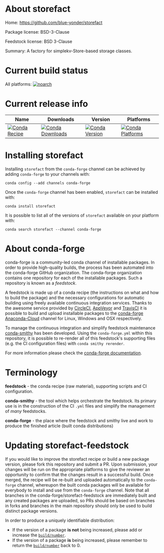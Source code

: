 About storefact
===============

Home: https://github.com/blue-yonder/storefact

Package license: BSD-3-Clause

Feedstock license: BSD 3-Clause

Summary: A factory for simplekv-Store-based storage classes.



Current build status
====================

All platforms:
[![noarch](https://img.shields.io/circleci/project/github/conda-forge/storefact-feedstock/master.svg?label=noarch)](https://circleci.com/gh/conda-forge/storefact-feedstock)

Current release info
====================

| Name | Downloads | Version | Platforms |
| --- | --- | --- | --- |
| [![Conda Recipe](https://img.shields.io/badge/recipe-storefact-green.svg)](https://anaconda.org/conda-forge/storefact) | [![Conda Downloads](https://img.shields.io/conda/dn/conda-forge/storefact.svg)](https://anaconda.org/conda-forge/storefact) | [![Conda Version](https://img.shields.io/conda/vn/conda-forge/storefact.svg)](https://anaconda.org/conda-forge/storefact) | [![Conda Platforms](https://img.shields.io/conda/pn/conda-forge/storefact.svg)](https://anaconda.org/conda-forge/storefact) |

Installing storefact
====================

Installing `storefact` from the `conda-forge` channel can be achieved by adding `conda-forge` to your channels with:

```
conda config --add channels conda-forge
```

Once the `conda-forge` channel has been enabled, `storefact` can be installed with:

```
conda install storefact
```

It is possible to list all of the versions of `storefact` available on your platform with:

```
conda search storefact --channel conda-forge
```


About conda-forge
=================

conda-forge is a community-led conda channel of installable packages.
In order to provide high-quality builds, the process has been automated into the
conda-forge GitHub organization. The conda-forge organization contains one repository
for each of the installable packages. Such a repository is known as a *feedstock*.

A feedstock is made up of a conda recipe (the instructions on what and how to build
the package) and the necessary configurations for automatic building using freely
available continuous integration services. Thanks to the awesome service provided by
[CircleCI](https://circleci.com/), [AppVeyor](https://www.appveyor.com/)
and [TravisCI](https://travis-ci.org/) it is possible to build and upload installable
packages to the [conda-forge](https://anaconda.org/conda-forge)
[Anaconda-Cloud](https://anaconda.org/) channel for Linux, Windows and OSX respectively.

To manage the continuous integration and simplify feedstock maintenance
[conda-smithy](https://github.com/conda-forge/conda-smithy) has been developed.
Using the ``conda-forge.yml`` within this repository, it is possible to re-render all of
this feedstock's supporting files (e.g. the CI configuration files) with ``conda smithy rerender``.

For more information please check the [conda-forge documentation](https://conda-forge.org/docs/).

Terminology
===========

**feedstock** - the conda recipe (raw material), supporting scripts and CI configuration.

**conda-smithy** - the tool which helps orchestrate the feedstock.
                   Its primary use is in the construction of the CI ``.yml`` files
                   and simplify the management of *many* feedstocks.

**conda-forge** - the place where the feedstock and smithy live and work to
                  produce the finished article (built conda distributions)


Updating storefact-feedstock
============================

If you would like to improve the storefact recipe or build a new
package version, please fork this repository and submit a PR. Upon submission,
your changes will be run on the appropriate platforms to give the reviewer an
opportunity to confirm that the changes result in a successful build. Once
merged, the recipe will be re-built and uploaded automatically to the
`conda-forge` channel, whereupon the built conda packages will be available for
everybody to install and use from the `conda-forge` channel.
Note that all branches in the conda-forge/storefact-feedstock are
immediately built and any created packages are uploaded, so PRs should be based
on branches in forks and branches in the main repository should only be used to
build distinct package versions.

In order to produce a uniquely identifiable distribution:
 * If the version of a package **is not** being increased, please add or increase
   the [``build/number``](https://conda.io/docs/user-guide/tasks/build-packages/define-metadata.html#build-number-and-string).
 * If the version of a package **is** being increased, please remember to return
   the [``build/number``](https://conda.io/docs/user-guide/tasks/build-packages/define-metadata.html#build-number-and-string)
   back to 0.
